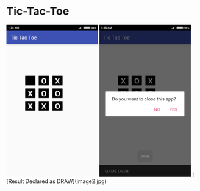 # Tic-Tac-Toe
<img src="image1.jpg" height = "400" width = "240">
<img src="image2.jpg" height = "400" width = "240">
 ![Result Declared as DRAW](image2.jpg)

